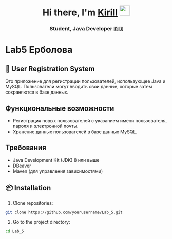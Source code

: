 <h1 align="center">Hi there, I'm <a href="https://www.example.com" target="_blank">Kirill</a> 
<img src="https://github.com/blackcater/blackcater/raw/main/images/Hi.gif" height="32"/></h1>

<h3 align="center"> Student, Java Developer 🇷🇺 </h3>

# Lab5 Ерболова

## 📜 User Registration System
Это приложение для регистрации пользователей, использующее Java и MySQL. Пользователи могут вводить свои данные, которые затем сохраняются в базе данных.

## Функциональные возможности
- Регистрация новых пользователей с указанием имени пользователя, пароля и электронной почты.
- Хранение данных пользователей в базе данных MySQL.

## Требования
- Java Development Kit (JDK) 8 или выше
- DBeaver
- Maven (для управления зависимостями)

## 📦 Installation

1. Clone repositories:

 ```bash
 git clone https://github.com/yourusername/Lab_5.git
 ```

2. Go to the project directory:

```bash
cd Lab_5
```

